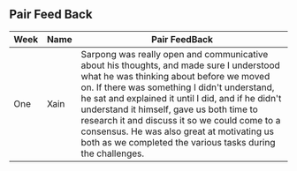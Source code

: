 ## Pair Feed Back
|Week|    Name            |   Pair FeedBack                  |
|----|--------------------|----------------------------------|
|One |    Xain            |          Sarpong was really open and communicative about his thoughts, and made sure I understood what he was thinking about before we moved on. If there was something I didn't understand, he sat and explained it until I did, and if he didn't understand it himself, gave us both time to research it and discuss it so we could come to a consensus. He was also great at motivating us both as we completed the various tasks during the challenges.                        |
